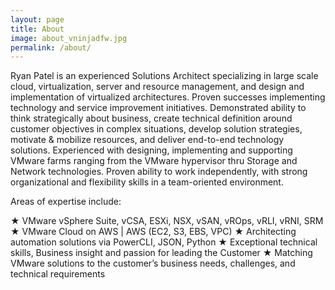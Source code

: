 ```yaml
---
layout: page
title: About
image: about_vninjadfw.jpg
permalink: /about/
---
```


Ryan Patel is an experienced Solutions Architect specializing in large scale cloud, virtualization, server and resource management, and design and implementation of virtualized architectures. Proven successes implementing technology and service improvement initiatives. Demonstrated ability to think strategically about business, create technical definition around customer objectives in complex situations, develop solution strategies, motivate & mobilize resources, and deliver end-to-end technology solutions. Experienced with designing, implementing and supporting VMware farms ranging from the VMware hypervisor thru Storage and Network technologies. Proven ability to work independently, with strong organizational and flexibility skills in a team-oriented environment.

Areas of expertise include:

★ VMware vSphere Suite, vCSA, ESXi, NSX, vSAN, vROps, vRLI, vRNI, SRM
★ VMware Cloud on AWS | AWS (EC2, S3, EBS, VPC)
★ Architecting automation solutions via PowerCLI, JSON, Python
★ Exceptional technical skills, Business insight and passion for leading the Customer
★ Matching VMware solutions to the customer’s business needs, challenges, and technical requirements 